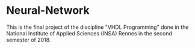 # Neural-Network
This is the final project of the discipline "VHDL Programming" done in the National Institute of Applied Sciences (INSA) Rennes in the second semester of 2018.
